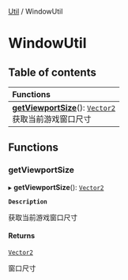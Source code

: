 [Util](Util.Util.md) / WindowUtil

# WindowUtil <Badge type="tip" text="Namespace" /> 

## Table of contents

| Functions |
| :-----|
| **[getViewportSize](Util.WindowUtil.md#getviewportsize)**(): [`Vector2`](../classes/Type.Vector2.md) <br> 获取当前游戏窗口尺寸|

## Functions

### getViewportSize  

▸ **getViewportSize**(): [`Vector2`](../classes/Type.Vector2.md) <Badge type="tip" text="other" />

**`Description`**

获取当前游戏窗口尺寸


#### Returns

[`Vector2`](../classes/Type.Vector2.md)

窗口尺寸
